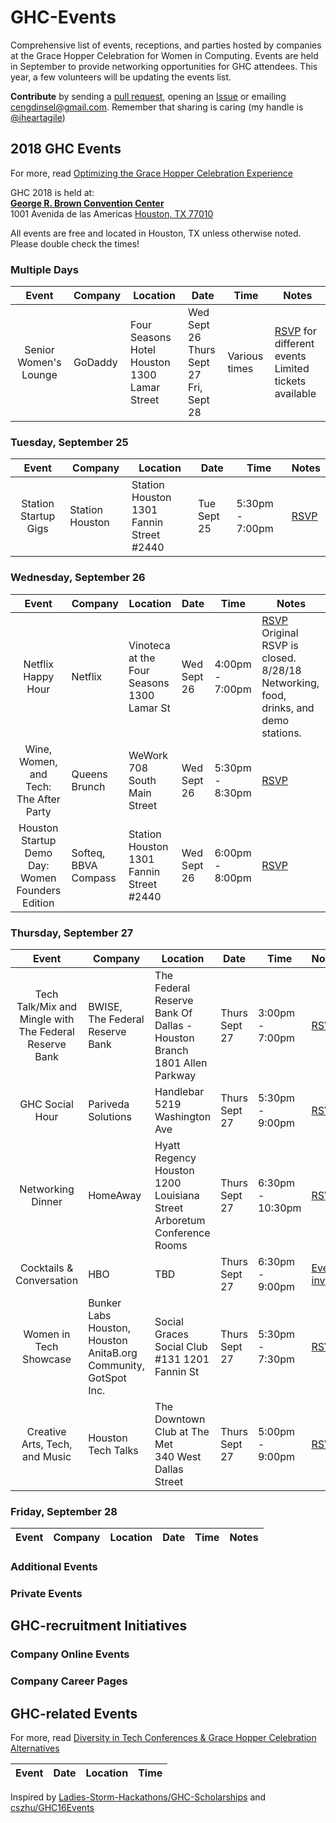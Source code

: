 # GHC-Events
Comprehensive list of events, receptions, and parties hosted by companies at the Grace Hopper Celebration for Women in Computing. Events are held in September to provide networking opportunities for GHC attendees. This year, a few volunteers will be updating the events list.

**Contribute** by sending a [pull request](https://github.com/missCarrieMah/GHC-Events/pulls), opening an [Issue](https://github.com/missCarrieMah/GHC-Events/issues) or emailing [cengdinsel@gmail.com](mailto:cengdinsel@gmail.com). Remember that sharing is caring (my handle is [@iheartagile](twitter.com/iheartagile)) 

## 2018 GHC Events
For more, read [Optimizing the Grace Hopper Celebration Experience](https://medium.com/@missCarrieMah/optimizing-the-grace-hopper-celebration-experience-726d624a0733)

GHC 2018 is held at:  
**[George R. Brown Convention Center](http://www.grbhouston.com/)**  
1001 Avenida de las Americas 
[Houston, TX 77010](https://www.openstreetmap.org/search?query=George%20R.%20Brown%20Convention%20Center#map=17/29.75212/-95.35784)

All events are free and located in Houston, TX unless otherwise noted. Please double check the times!

### Multiple Days
Event	                 | Company       | Location     | Date        | Time	   | Notes        
:---------------------:| ------------- | ------------ | ----------- | -------- | ------------
Senior Women's Lounge | GoDaddy | Four Seasons Hotel Houston<br/>1300 Lamar Street | Wed Sept 26<br/>Thurs Sept 27<br/>Fri, Sept 28 | Various times | [RSVP](https://www.eventbrite.com/e/godaddy-senior-womens-lounge-ghc18-tickets-48562509774) for different events<br/>Limited tickets available

### Tuesday, September 25
Event	                 | Company       | Location     | Date        | Time	   | Notes        
:---------------------:| ------------- | ------------ | ----------- | -------- | ------------
Station Startup Gigs| Station Houston | Station Houston<br/>1301 Fannin Street #2440 | Tue Sept 25 | 5:30pm - 7:00pm | [RSVP](https://www.eventbrite.com/e/station-startup-gigs-tickets-48165894487)

### Wednesday, September 26
Event	                 | Company       | Location     | Date        | Time	   | Notes        
:---------------------:| ------------- | ------------ | ----------- | -------- | ------------
Netflix Happy Hour| Netflix | Vinoteca at the Four Seasons<br/>1300 Lamar St | Wed Sept 26 | 4:00pm - 7:00pm | [RSVP](https://netflixgh2018.splashthat.com/?em=537&guest-access-hash=MzA4MTY1M3wxODQwNTM2OTd8MTUzMjQ3MjE5OTswYjg3NWFhZWU0MzIxNmFkOTkyNDg2YzM2MTIzZWQwMjgxNzU5MDE5MjQyZjQyNGZkOTk4NjU2MDJhNTVmNDE5)<br/>Original RSVP is closed. 8/28/18<br/>Networking, food, drinks, and demo stations.|
Wine, Women, and Tech: The After Party | Queens Brunch | WeWork<br/>708 South Main Street | Wed Sept 26 | 5:30pm - 8:30pm | [RSVP](https://www.eventbrite.com/e/wine-women-and-tech-the-after-party-tickets-49378238641)
Houston Startup Demo Day: Women Founders Edition | Softeq,<br/>BBVA Compass | Station Houston<br/>1301 Fannin Street #2440 | Wed Sept 26 | 6:00pm - 8:00pm | [RSVP](https://www.eventbrite.com/e/houston-startup-demo-day-women-founders-edition-tickets-48350418403)

### Thursday, September 27
Event	                 | Company       | Location     | Date        | Time	   | Notes        
:---------------------:| ------------- | ------------ | ----------- | -------- | ------------
Tech Talk/Mix and Mingle with The Federal Reserve Bank | BWISE,<br/>The Federal Reserve Bank | The Federal Reserve Bank Of Dallas - Houston Branch<br/>1801 Allen Parkway | Thurs Sept 27 | 3:00pm - 7:00pm | [RSVP](https://www.eventbrite.com/e/bwise-presentstech-talkmix-and-mingle-with-the-federal-reserve-bank-tickets-49191685656)
GHC Social Hour | Pariveda Solutions | Handlebar<br/>5219 Washington Ave | Thurs Sept 27 | 5:30pm - 9:00pm | [RSVP](https://www.eventbrite.com/e/pariveda-solutions-ghc-social-hour-tickets-47430754664)
Networking Dinner | HomeAway | Hyatt Regency Houston<br/>1200 Louisiana Street<br/>Arboretum Conference Rooms | Thurs Sept 27 | 6:30pm - 10:30pm | [RSVP](https://www.eventbrite.com/e/ghc18-homeaway-networking-dinner-tickets-48463043267)
Cocktails & Conversation | HBO | TBD | Thurs Sept 27 | 6:30pm - 9:00pm | [Event invite](http://www.homeboxoffice.com/email/SaveTheDate_GHC2018/HR_GHC_SaveTheDate_FINAL.html)
Women in Tech Showcase | Bunker Labs Houston,<br/>Houston AnitaB.org Community,<br/>GotSpot Inc. | Social Graces Social Club<br/>#131 1201 Fannin St | Thurs Sept 27 | 5:30pm - 7:30pm | [RSVP](https://www.eventbrite.com/e/women-in-tech-showcase-an-evening-with-anitaborg-and-bunker-labs-houston-september-2018-tickets-48415043699)
Creative Arts, Tech, and Music | Houston Tech Talks | The Downtown Club at The Met<br/>340 West Dallas Street | Thurs Sept 27 | 5:00pm - 9:00pm | [RSVP](https://www.eventbrite.com/e/creative-arts-tech-and-music-by-houston-tech-talks-tickets-48820758202)

### Friday, September 28
Event	                 | Company       | Location     | Date        | Time	   | Notes        
:---------------------:| ------------- | ------------ | ----------- | -------- | ------------

### Additional Events

### Private Events

## GHC-recruitment Initiatives

### Company Online Events

### Company Career Pages

## GHC-related Events
For more, read [Diversity in Tech Conferences & Grace Hopper Celebration Alternatives](https://code.likeagirl.io/diversity-in-tech-conferences-grace-hopper-celebration-alternatives-bd9c8d01e18d)

Event	                 | Date          | Location     | Time	           
:---------------------:| ------------- | ------------ | -------- 

Inspired by [Ladies-Storm-Hackathons/GHC-Scholarships](https://github.com/Ladies-Storm-Hackathons/GHC-Scholarships) and [cszhu/GHC16Events](https://github.com/cszhu/GHC16Events)
